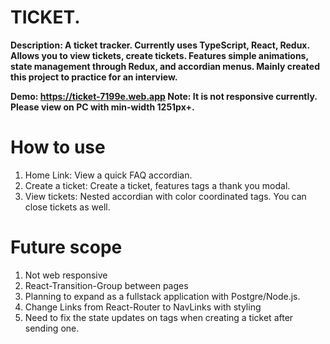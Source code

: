 # TICKET.

**Description: A ticket tracker. Currently uses TypeScript, React, Redux. Allows you to view tickets, create tickets. Features simple animations, state management through Redux, and accordian menus. Mainly created this project to practice for an interview.**

**Demo: https://ticket-7199e.web.app Note: It is not responsive currently. Please view on PC with min-width 1251px+.**

# How to use
1. Home Link: View a quick FAQ accordian.
2. Create a ticket: Create a ticket, features tags a thank you modal.
3. View tickets: Nested accordian with color coordinated tags. You can close tickets as well.


# Future scope
1. Not web responsive
2. React-Transition-Group between pages
3. Planning to expand as a fullstack application with Postgre/Node.js.
4. Change Links from React-Router to NavLinks with styling
5. Need to fix the state updates on tags when creating a ticket after sending one.
